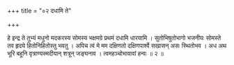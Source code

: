 +++
title = "०२ दधामि ते"

+++

हे इन्द्र ते तुभ्यं मधुनो मदकरस्य सोमस्य भक्षमग्रे प्रथमं दधामि धारयामि । सुतोभिषुतोभागो भजनीयः सोमस्ते तव हृदये हितोनिहितोस्तु भवतु । अपिच त्वं मे मम दक्षिणतो दक्षिणपार्श्वे सखासन् असः स्थितोभव । अध अथ भूरि बहूनि वृत्राण्यस्मदीयान् शत्रून् जङ्घनाव । त्वमहञ्चोभावावां हन्वः ॥ २ ॥